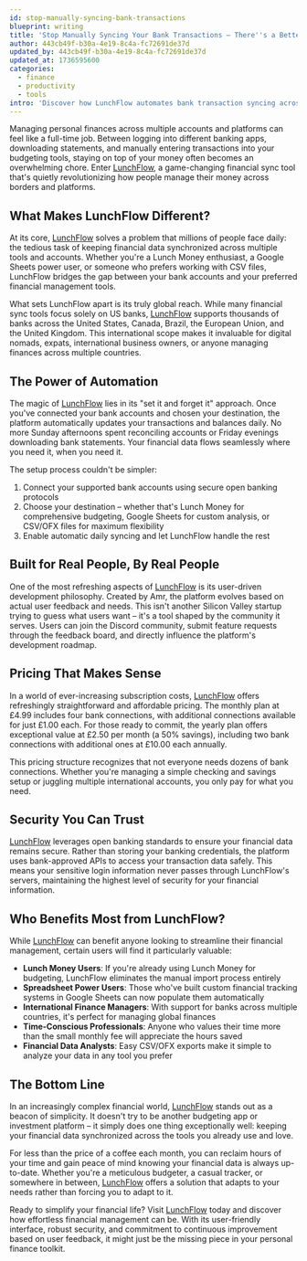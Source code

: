```yaml
---
id: stop-manually-syncing-bank-transactions
blueprint: writing
title: 'Stop Manually Syncing Your Bank Transactions – There''s a Better Way'
author: 443cb49f-b30a-4e19-8c4a-fc72691de37d
updated_by: 443cb49f-b30a-4e19-8c4a-fc72691de37d
updated_at: 1736595600
categories:
  - finance
  - productivity
  - tools
intro: 'Discover how LunchFlow automates bank transaction syncing across multiple countries and platforms, saving you hours of manual work each month.'
---
```


Managing personal finances across multiple accounts and platforms can feel like a full-time job. Between logging into different banking apps, downloading statements, and manually entering transactions into your budgeting tools, staying on top of your money often becomes an overwhelming chore. Enter [LunchFlow](https://www.lunchflow.app/?atp=fpuVeM), a game-changing financial sync tool that's quietly revolutionizing how people manage their money across borders and platforms.

## What Makes LunchFlow Different?

At its core, [LunchFlow](https://www.lunchflow.app/?atp=fpuVeM) solves a problem that millions of people face daily: the tedious task of keeping financial data synchronized across multiple tools and accounts. Whether you're a Lunch Money enthusiast, a Google Sheets power user, or someone who prefers working with CSV files, LunchFlow bridges the gap between your bank accounts and your preferred financial management tools.

What sets LunchFlow apart is its truly global reach. While many financial sync tools focus solely on US banks, [LunchFlow](https://www.lunchflow.app/?atp=fpuVeM) supports thousands of banks across the United States, Canada, Brazil, the European Union, and the United Kingdom. This international scope makes it invaluable for digital nomads, expats, international business owners, or anyone managing finances across multiple countries.

## The Power of Automation

The magic of [LunchFlow](https://www.lunchflow.app/?atp=fpuVeM) lies in its "set it and forget it" approach. Once you've connected your bank accounts and chosen your destination, the platform automatically updates your transactions and balances daily. No more Sunday afternoons spent reconciling accounts or Friday evenings downloading bank statements. Your financial data flows seamlessly where you need it, when you need it.

The setup process couldn't be simpler:
1. Connect your supported bank accounts using secure open banking protocols
2. Choose your destination – whether that's Lunch Money for comprehensive budgeting, Google Sheets for custom analysis, or CSV/OFX files for maximum flexibility
3. Enable automatic daily syncing and let LunchFlow handle the rest

## Built for Real People, By Real People

One of the most refreshing aspects of [LunchFlow](https://www.lunchflow.app/?atp=fpuVeM) is its user-driven development philosophy. Created by Amr, the platform evolves based on actual user feedback and needs. This isn't another Silicon Valley startup trying to guess what users want – it's a tool shaped by the community it serves. Users can join the Discord community, submit feature requests through the feedback board, and directly influence the platform's development roadmap.

## Pricing That Makes Sense

In a world of ever-increasing subscription costs, [LunchFlow](https://www.lunchflow.app/?atp=fpuVeM) offers refreshingly straightforward and affordable pricing. The monthly plan at £4.99 includes four bank connections, with additional connections available for just £1.00 each. For those ready to commit, the yearly plan offers exceptional value at £2.50 per month (a 50% savings), including two bank connections with additional ones at £10.00 each annually.

This pricing structure recognizes that not everyone needs dozens of bank connections. Whether you're managing a simple checking and savings setup or juggling multiple international accounts, you only pay for what you need.

## Security You Can Trust

[LunchFlow](https://www.lunchflow.app/?atp=fpuVeM) leverages open banking standards to ensure your financial data remains secure. Rather than storing your banking credentials, the platform uses bank-approved APIs to access your transaction data safely. This means your sensitive login information never passes through LunchFlow's servers, maintaining the highest level of security for your financial information.

## Who Benefits Most from LunchFlow?

While [LunchFlow](https://www.lunchflow.app/?atp=fpuVeM) can benefit anyone looking to streamline their financial management, certain users will find it particularly valuable:

- **Lunch Money Users**: If you're already using Lunch Money for budgeting, LunchFlow eliminates the manual import process entirely
- **Spreadsheet Power Users**: Those who've built custom financial tracking systems in Google Sheets can now populate them automatically
- **International Finance Managers**: With support for banks across multiple countries, it's perfect for managing global finances
- **Time-Conscious Professionals**: Anyone who values their time more than the small monthly fee will appreciate the hours saved
- **Financial Data Analysts**: Easy CSV/OFX exports make it simple to analyze your data in any tool you prefer

## The Bottom Line

In an increasingly complex financial world, [LunchFlow](https://www.lunchflow.app/?atp=fpuVeM) stands out as a beacon of simplicity. It doesn't try to be another budgeting app or investment platform – it simply does one thing exceptionally well: keeping your financial data synchronized across the tools you already use and love.

For less than the price of a coffee each month, you can reclaim hours of your time and gain peace of mind knowing your financial data is always up-to-date. Whether you're a meticulous budgeter, a casual tracker, or somewhere in between, [LunchFlow](https://www.lunchflow.app/?atp=fpuVeM) offers a solution that adapts to your needs rather than forcing you to adapt to it.

Ready to simplify your financial life? Visit [LunchFlow](https://www.lunchflow.app/?atp=fpuVeM) today and discover how effortless financial management can be. With its user-friendly interface, robust security, and commitment to continuous improvement based on user feedback, it might just be the missing piece in your personal finance toolkit.